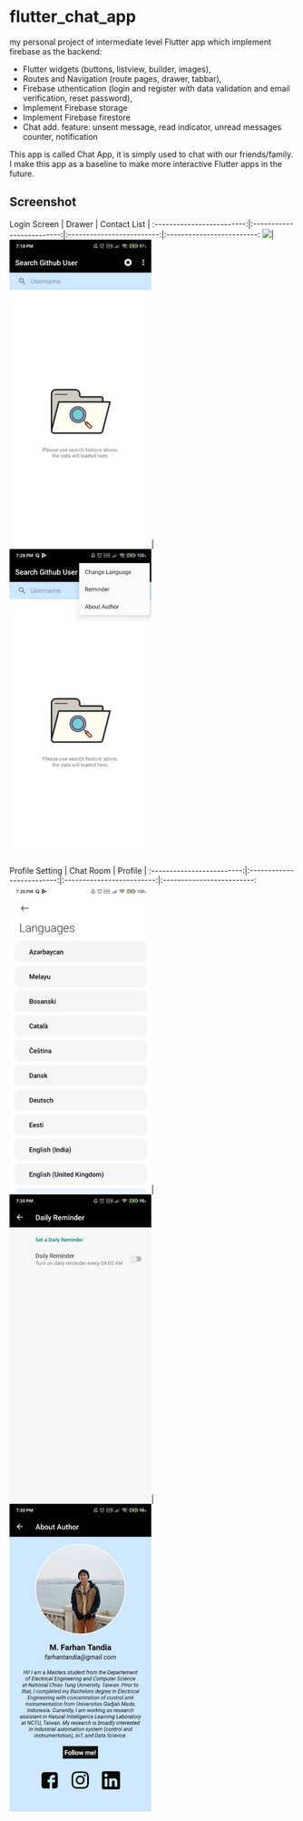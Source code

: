 # flutter_chat_app

my personal project of intermediate level Flutter app which implement firebase as the backend:

- Flutter widgets (buttons, listview, builder, images),
- Routes and Navigation (route pages, drawer, tabbar),
- Firebase uthentication (login and register with data validation and email verification, reset password),
- Implement Firebase storage 
- Implement Firebase firestore 
- Chat add. feature: unsent message, read indicator, unread messages counter, notification

This app is called Chat App, it is simply used to chat with our friends/family. I make this app as a baseline to make more interactive Flutter apps in the future.

## Screenshot
Login Screen             | Drawer                   | Contact List                  | 
:-------------------------:|:-------------------------:|:-------------------------:|:-------------------------:
<img src="https://github.com/farhantandia/Flutter_Chat_App/blob/main/ss/9.jpg" width="250"/>|<img src="https://github.com/farhantandia/Github-User-App/blob/main/screenshot/1.jpg" width="250"/>|<img src="https://github.com/farhantandia/Github-User-App/blob/main/screenshot/2.jpg" width="250"/>


Profile Setting           | Chat Room             | Profile             |
:-------------------------:|:-------------------------:|:-------------------------:|:-------------------------:
<img src="https://github.com/farhantandia/Github-User-App/blob/main/screenshot/3.jpg" width="250"/>|<img src="https://github.com/farhantandia/Github-User-App/blob/main/screenshot/4.jpg" width="250"/>|<img src="https://github.com/farhantandia/Github-User-App/blob/main/screenshot/5.jpg" width="250"/>



